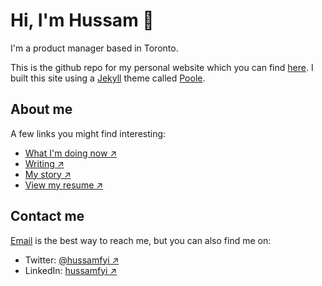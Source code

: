 # Hi, I'm Hussam 👋

I'm a product manager based in Toronto.

This is the github repo for my personal website which you can find [here](https://hussam.fyi/). I built this site using a [Jekyll](http://jekyllrb.com) theme called [Poole](https://demo.getpoole.com).

## About me

A few links you might find interesting:

* [What I'm doing now ↗](/now)
* [Writing ↗](https://hussam.substack.com/)
* [My story ↗](/my-story)
* [View my resume ↗](https://docs.google.com/document/d/1s4q0tEAtpadEaY0zMhAkeSlFKDE0-kcKz2KalhN-7pI/edit?usp=sharing)

## Contact me

[Email](mailto:h@zaghal.ca) is the best way to reach me, but you can also find me on:

* Twitter: [@hussamfyi ↗](https://www.twitter.com/hussamfyi)
* LinkedIn: [hussamfyi ↗](https://www.linkedin.com/in/hussamfyi)
